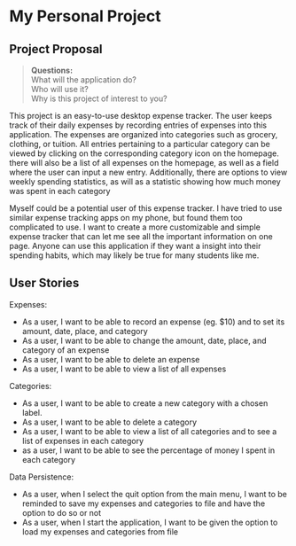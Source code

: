 # My Personal Project

## Project Proposal

> **Questions:**  
> What will the application do?  
> Who will use it?  
> Why is this project of interest to you?

This project is an easy-to-use desktop expense tracker.
The user keeps track of their daily expenses by recording entries of
expenses into this application. The expenses are organized into
categories such as grocery, clothing, or tuition. All entries pertaining to
a particular category can be viewed by clicking on the corresponding
category icon on the homepage. there will also be a list of all expenses
on the homepage, as well as a field where the user can input
a new entry. Additionally, there are options to view weekly spending
statistics, as will as a statistic showing how much money was spent in
each category

Myself could be a potential user of this expense tracker. I have tried to
use similar expense tracking apps on my phone, but found them
too complicated to use. I want to create a more customizable and simple
expense tracker that can let me see all the important information on one
page. Anyone can use this application if they want a insight into their
spending habits, which may likely be true for many students like me.

## User Stories
Expenses:
- As a user, I want to be able to record an expense (eg. $10) and to set
  its amount, date, place, and category
- As a user, I want to be able to change the amount, date, place, and
  category of an expense
- As a user, I want to be able to delete an expense
- As a user, I want to be able to view a list of all expenses

Categories:
- As a user, I want to be able to create a new category with a chosen label.
- As a user, I want to be able to delete a category
- As a user, I want to be able to view a list of all categories and to see a
  list of expenses in each category
- as a user, I want to be able to see the percentage of money I spent in
  each category

Data Persistence:
- As a user, when I select the quit option from the main menu, I want to be
  reminded to save my expenses and categories to file and have the option to
  do so or not
- As a user, when I start the application, I want to be given the option to
  load my expenses and categories from file